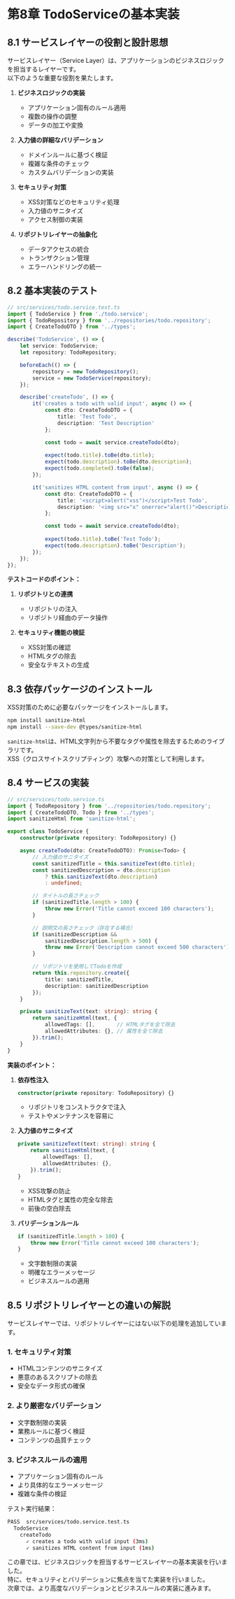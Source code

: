 # 第8章 TodoServiceの基本実装

## 8.1 サービスレイヤーの役割と設計思想

サービスレイヤー（Service Layer）は、アプリケーションのビジネスロジックを担当するレイヤーです。  
以下のような重要な役割を果たします。

1. **ビジネスロジックの実装**
   - アプリケーション固有のルール適用
   - 複数の操作の調整
   - データの加工や変換

2. **入力値の詳細なバリデーション**
   - ドメインルールに基づく検証
   - 複雑な条件のチェック
   - カスタムバリデーションの実装

3. **セキュリティ対策**
   - XSS対策などのセキュリティ処理
   - 入力値のサニタイズ
   - アクセス制御の実装

4. **リポジトリレイヤーの抽象化**
   - データアクセスの統合
   - トランザクション管理
   - エラーハンドリングの統一

## 8.2 基本実装のテスト

```typescript
// src/services/todo.service.test.ts
import { TodoService } from './todo.service';
import { TodoRepository } from '../repositories/todo.repository';
import { CreateTodoDTO } from '../types';

describe('TodoService', () => {
    let service: TodoService;
    let repository: TodoRepository;

    beforeEach(() => {
        repository = new TodoRepository();
        service = new TodoService(repository);
    });

    describe('createTodo', () => {
        it('creates a todo with valid input', async () => {
            const dto: CreateTodoDTO = {
                title: 'Test Todo',
                description: 'Test Description'
            };

            const todo = await service.createTodo(dto);
            
            expect(todo.title).toBe(dto.title);
            expect(todo.description).toBe(dto.description);
            expect(todo.completed).toBe(false);
        });

        it('sanitizes HTML content from input', async () => {
            const dto: CreateTodoDTO = {
                title: '<script>alert("xss")</script>Test Todo',
                description: '<img src="x" onerror="alert()">Description'
            };

            const todo = await service.createTodo(dto);
            
            expect(todo.title).toBe('Test Todo');
            expect(todo.description).toBe('Description');
        });
    });
});
```

**テストコードのポイント：**

1. **リポジトリとの連携**
   - リポジトリの注入
   - リポジトリ経由のデータ操作

2. **セキュリティ機能の検証**
   - XSS対策の確認
   - HTMLタグの除去
   - 安全なテキストの生成

## 8.3 依存パッケージのインストール

XSS対策のために必要なパッケージをインストールします。

```bash
npm install sanitize-html
npm install --save-dev @types/sanitize-html
```

`sanitize-html`は、HTML文字列から不要なタグや属性を除去するためのライブラリです。  
XSS（クロスサイトスクリプティング）攻撃への対策として利用します。

## 8.4 サービスの実装

```typescript
// src/services/todo.service.ts
import { TodoRepository } from '../repositories/todo.repository';
import { CreateTodoDTO, Todo } from '../types';
import sanitizeHtml from 'sanitize-html';

export class TodoService {
    constructor(private repository: TodoRepository) {}

    async createTodo(dto: CreateTodoDTO): Promise<Todo> {
        // 入力値のサニタイズ
        const sanitizedTitle = this.sanitizeText(dto.title);
        const sanitizedDescription = dto.description 
            ? this.sanitizeText(dto.description)
            : undefined;

        // タイトルの長さチェック
        if (sanitizedTitle.length > 100) {
            throw new Error('Title cannot exceed 100 characters');
        }

        // 説明文の長さチェック（存在する場合）
        if (sanitizedDescription && 
            sanitizedDescription.length > 500) {
            throw new Error('Description cannot exceed 500 characters');
        }

        // リポジトリを使用してTodoを作成
        return this.repository.create({
            title: sanitizedTitle,
            description: sanitizedDescription
        });
    }

    private sanitizeText(text: string): string {
        return sanitizeHtml(text, {
            allowedTags: [],       // HTMLタグを全て除去
            allowedAttributes: {}, // 属性を全て除去
        }).trim();
    }
}
```

**実装のポイント：**

1. **依存性注入**
   ```typescript
   constructor(private repository: TodoRepository) {}
   ```
   - リポジトリをコンストラクタで注入
   - テストやメンテナンスを容易に

2. **入力値のサニタイズ**
   ```typescript
   private sanitizeText(text: string): string {
       return sanitizeHtml(text, {
           allowedTags: [],
           allowedAttributes: {},
       }).trim();
   }
   ```
   - XSS攻撃の防止
   - HTMLタグと属性の完全な除去
   - 前後の空白除去

3. **バリデーションルール**
   ```typescript
   if (sanitizedTitle.length > 100) {
       throw new Error('Title cannot exceed 100 characters');
   }
   ```
   - 文字数制限の実装
   - 明確なエラーメッセージ
   - ビジネスルールの適用

## 8.5 リポジトリレイヤーとの違いの解説

サービスレイヤーでは、リポジトリレイヤーにはない以下の処理を追加しています。

### 1. セキュリティ対策
- HTMLコンテンツのサニタイズ
- 悪意のあるスクリプトの除去
- 安全なデータ形式の確保

### 2. より厳密なバリデーション
- 文字数制限の実装
- 業務ルールに基づく検証
- コンテンツの品質チェック

### 3. ビジネスルールの適用
- アプリケーション固有のルール
- より具体的なエラーメッセージ
- 複雑な条件の検証

テスト実行結果：

```bash
PASS  src/services/todo.service.test.ts
  TodoService
    createTodo
      ✓ creates a todo with valid input (3ms)
      ✓ sanitizes HTML content from input (1ms)
```

この章では、ビジネスロジックを担当するサービスレイヤーの基本実装を行いました。  
特に、セキュリティとバリデーションに焦点を当てた実装を行いました。  
次章では、より高度なバリデーションとビジネスルールの実装に進みます。
